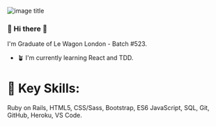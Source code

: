 ![image title](https://rushter.com/counter.svg)
### 👋 Hi there 👋
I'm Graduate of Le Wagon London - Batch #523. 

- 🪴 I'm currently learning React and TDD.

# 🕺 Key Skills:
Ruby on Rails, HTML5, CSS/Sass, Bootstrap, ES6 JavaScript, SQL, Git, GitHub, Heroku, VS Code.
